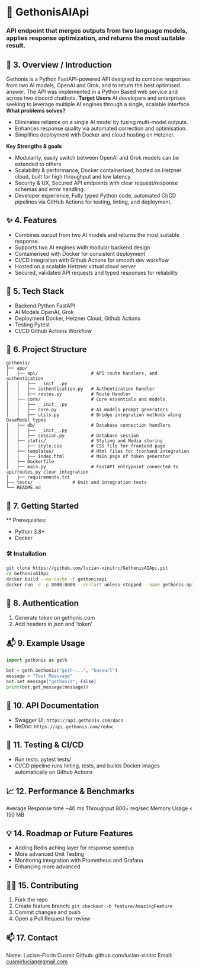 # 🚀 GethonisAIApi
### API endpoint that merges outputs from two language models, applies response optimization, and returns the most suitable result.

## 🧠 3. Overview / Introduction
Gethonis is a Python FastAPI-powered API designed to combine responses from two AI models, OpenAI and Grok, and to return the best optimised answer. The API was implemented in a Python Based web service and across two discord chatbots. 
**Target Users** 
AI developers and enterprises seeking to leverage multiple AI engines through a single, scalable interface. 
**What problems solves?**
* Eliminates reliance on a single AI model by fusing multi-model outputs.
* Enhances response quality via automated correction and optimisation.
* Simplifies deployment with Docker and cloud hosting on Hetzner.

**Key Strengths & goals**
* Modularity, easily switch between OpenAI and Grok models can be extended to others
* Scalability & performance, Docker containerised, hosted on Hetzner cloud, built for high throughput and low latency.
* Security & UX, Secured API endpoints with clear request/response schemas and error handling.
* Developer experience, Fully typed Python code, automated CI/CD pipelines via GitHub Actions for testing, linting, and deployment.

## ✨ 4. Features
* Combines ourput from two AI models and returns the most suitable response.
* Supports two AI engines widh modular backend design
* Containerised with Docker for consistent deployment
* CI/CD integraiton with Github Actions for smooth dev workflow
* Hosted on a scalable Hetzner virtual cloud server
* Secured, validated API requests and typed responses for reliability

## 🧰 5. Tech Stack
* Backend Python   FastAPI
* AI Models  OpenAI, Grok
* Deployment   Docker, Hetzner Cloud, Github Actions
* Testing   Pytest
* CI/CD    Github Actions Workflow

## 📂 6. Project Structure
```
gethonis/
├── app/
│   ├── api/                    # API route handlers, and authentication
│   │   ├── __init__.py
│   │   ├── authentication.py   # Authentication handler
│   │   ├── routes.py           # Route Handler
│   ├── core/                   # Core essentials and models
│   │   ├── __init__.py
│   │   ├── core.py             # AI models prompt generators
│   │   ├── utils.py            # Bridge integration methods along BaseModel types
│   ├── db/                     # Database connection handlers
│   │   ├── __init__.py         
│   │   ├── session.py          # Database session
│   ├── static/                 # Styling and Media storing 
│   │   ├── style.css           # CSS file for frontend page
│   ├── templates/              # Html files for frontend integration
│   │   ├── index.html          # Main page of token generator
│   ├── Dockerfile              
│   ├── main.py                 # FastAPI entrypoint connected to api/routes.py clean integration
│   ├── requirements.txt
├── tests/               # Unit and integration tests
└── README.md
```
## 🚀 7. Getting Started
** Prerequisites:
* Python 3.8+
* Docker

### 🛠 Installation
```bash
git clone https://github.com/lucian-xinitrc/GethonisAIApi.git 
cd GethonisAIApi
docker build --no-cache -t gethonisapi .
docker run -d -p 8000:8000 --restart unless-stopped --name gethonis-api gethonisapi
```
## 🔐 8. Authentication
1. Generate token on gethonis.com
2. Add headers in json and 'token'

## 📬 9. Example Usage
```python
import gethonis as geth

bot = geth.Gethonis("geth-...", "baseurl")
message = "Test Meessage"
bot.set_message("gethonis", False)
print(bot.get_message(message))
```

## 📄 10. API Documentation
* Swagger UI: `https://api.gethonis.com/docs`
* ReDoc: `https://api.gethonis.com/redoc`

## 🧪 11. Testing & CI/CD
* Run tests: pytest tests/
* CI/CD pipeline runs linting, tests, and builds Docker images automatically on Github Actions

## 📈 12. Performance & Benchmarks
Average Response time ~40 ms
Throughput 800+ req/sec
Memory Usage < 150 MB

## 💡 14. Roadmap or Future Features
* Adding Redis aching layer for response speedup
* More advanced Unit Testing
* Monitoring integration with Prometheus and Grafana
* Enhancing more advanced 

## 🙋‍♂️ 15. Contributing
1. Fork the repo
2. Create feature branch: `git checkout -b feature/AmazingFeature`
3. Commit changes and push
4. Open a Pull Request for review

## 📫 17. Contact
Name: Lucian-Florin Cusmir
Github: github.com/lucian-xinitrc
Email: cusmirlucian@gmail.com
